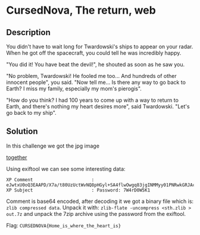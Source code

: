 # CursedNova, The return, web 

## Description

You didn't have to wait long for Twardowski's ships to appear on your radar. When he got off the spacecraft, you could tell he was incredibly happy.

"You did it! You have beat the devil!", he shouted as soon as he saw you.

"No problem, Twardowski! He fooled me too... And hundreds of other innocent people", you said. "Now tell me... Is there any way to go back to Earth? I miss my family, especially my mom's pierogis".

"How do you think? I had 100 years to come up with a way to return to Earth, and there's nothing my heart desires more", said Twardowski. "Let's go back to my ship".

## Solution

In this challenge we got the jpg image

[together](./img/together.jpg)

Using exiftool we can see some interesting data:

```
XP Comment                      : eJwtxU0oQ3EAAPD/X7a/t80UzUctWvNQ8pHGyl+SA4flwOwgq83jgINMMyy01PNRwkGRJAcHRS0c3lMje8rXx+s5LLlMzddmUSvtjbbswO/y0zs97mI1SFWe5Mc3wZ/y/yXGAqVM7O7cfqQ5/9fC0zlLs6KVKHKGyTDj7bn/lQy9eDvMVRO1Z/EWrsn9LTe/DwjqH17jCeVZ6vq0yJ6933VtQ0hDG9o+TaHV3j1Dq8+OY9GKW9fHzHTwYvHtiNq5G362tXPsVBDXKCiG0B0eJ5aqUzYmddoVUyDiJ7PmydHcA2ak4bSkMeFT7brG1uZerTf8w+XybI60EhKDAMkhgIXSCIKZxozAevNW6ZU+itMcuGxcUCn6ZTBWb0kHIAmwjWb0
XP Subject                      : Password: 7W4rD0W5K1
```

Comment is base64 encoded, after decoding it we got a binary file which is: `zlib compressed data`. Unpack it with: `zlib-flate -uncompress <sth.zlib > out.7z` and unpack the 7zip archive using the password from the exiftool.

Flag: `CURSEDNOVA{Home_is_where_the_heart_is}`